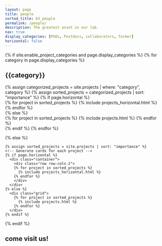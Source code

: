 ```yaml
---
layout: page
title: people
sorted_title: 03_people
permalink: /people/
description: The greatest asset in our lab.
nav: true
display_categories: [PhDs, Postdocs, collaborators, former]
horizontal: false
---
```


<div class="row">
    <div class="col-sm mt-3 mt-md-0">
        <img class="img-fluid rounded" src="{{ '/assets/img/people/research_group.jpg' | relative_url }}" alt="" title="Research group"/>
    </div>
</div>

<div class="projects">
  {% if site.enable_project_categories and page.display_categories %}
  <!-- Display categorized projects -->
    {% for category in page.display_categories %}
      <h2 class="category">{{category}}</h2>
      {% assign categorized_projects = site.projects | where: "category", category %}
      {% assign sorted_projects = categorized_projects | sort: "importance" %}
      <!-- Generate cards for each project -->
      {% if page.horizontal %}
        <div class="container">
          <div class="row row-cols-2">
          {% for project in sorted_projects %}
            {% include projects_horizontal.html %}
          {% endfor %}
          </div>
        </div>
      {% else %}
        <div class="grid">
          {% for project in sorted_projects %}
            {% include projects.html %}
          {% endfor %}
        </div>
      {% endif %}
    {% endfor %}

  {% else %}
  <!-- Display projects without categories -->
    {% assign sorted_projects = site.projects | sort: "importance" %}
    <!-- Generate cards for each project -->
    {% if page.horizontal %}
      <div class="container">
        <div class="row row-cols-2">
        {% for project in sorted_projects %}
          {% include projects_horizontal.html %}
        {% endfor %}
        </div>
      </div>
    {% else %}
      <div class="grid">
        {% for project in sorted_projects %}
          {% include projects.html %}
        {% endfor %}
      </div>
    {% endif %}

  {% endif %}

</div>

<div class="projects">
      <h2 class="category">come visit us!</h2>
  <div class="row">
      <div class="col-sm mt-3 mt-md-0">
          <img class="img-fluid rounded" src="{{ '/assets/img/people/research_group_beers.jpg' | relative_url }}" alt="" title="Research group toasting"/>
      </div>
  </div>
</div>